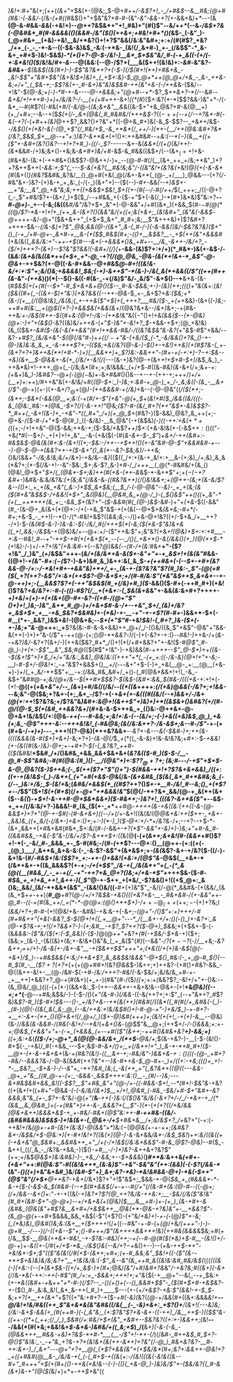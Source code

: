 _)&!+:_#+"&(+;(++(_(&_+"+$&(+-(@&;_$-@+#+*+/-&$?+!_-_/+#&$--&__#&;(*_@+#(#&:-(_-_&&/-_(/&-_(+#((_#&$()+"+$&"&?+#-#-(&"_-&"-&&-+?(_+-&&+&_)+*--_-(&__(@-&-#&&_-&_&(-+&!+)--_@_++?&$&*+"+!_#&)+"(#()$"_--_&/+_+*_(--&_-/&$+?&(-@&#&*_#(#-&&&&(()(&&#-/&"($()(++&+;+#&!+#+*()(_&$-_(-&"_)-(_@+#&+__(+&)-+&!__&/+*&?()+!+?$"&&(/&:&"&#+;+:+/(#(#$?_+&?_/++_(-_-_-*-&--((-$&-&)&$_-&:(-+*&-_(&!(/_&+#-)_+-_(/&$$"-*_&-&+_+#+$-)&!-$&$_)-*(+()+?-@-$-/&!-)__&*_$+$&"&/_#-(-+_&((-(+/(-+:&*&!()($_/&!&/_#+-&--_-@(&&:(--@-/$?+(___&($+$+!($&!&)+:-*&#-*&"&?-_&#&_+___-$(&&$(___(&(#+)-)-$$"&?&*+?+(-$-)(/_$(#+!(*+)+#&+&_-_&!-$$"+"&#+$&"(&_+&!_$+)&)+_(_+$+:&)-$_@_@+*++(@_@+/+&_-_&-_++&-&;+/+"_(_$&-+;-$$?&(+-_#-&+)&"&)&$&#-++(&"+&-(-/++&_&-($&/--+!&"-$(@_-&;+(-)-*_#-+-&---_-@-+&&&;+"(@+#_--_+*_-$?_$_++&+?-*(/_--&_#--&$+$&/+!+*+#-)+)+/&/&?-/-__(+(+#+_++-&+!_((*(#_)($+:&?(*-*($$?&&-)&"+*-/(-&*_--#(#$?((-#&(+#_/(-&/_@-(_(&;&+&"__&_&((&-$+"+&_@&?+#-&(@__+)(+_/+#+;--&--+($_$(+(/-_&+(@&(_#_#&#&/(+++&$-_$?((-++$_(--___+(/--+?&*-#(-&(_-+?(_-(+#++_(&)_@++$?_&&?()+?&"+*((-@+&_#+)&(-&_$-$$?--_+&*+/&$-*-/&$()(+(*&!-&(-(@_+$"(/_#&/+*_$_-&_+*&*(/_++/-)(*+-(__/++(@&:&#+?&*(/&?_$_&_$_$+__@--+"+:_)_)&?-&+*&+_(+!()+:++&#&#_--_+_&:(--*($-)($&__$+$((+($"+-&#+(&?()&?--+!+?+#_)-((/-_$?-----_-&+-&(_&&*(/(+()_(&/_++!-(&*_&&#-/+)&;&+()-+&;&_-&+#+)&/+#_-&$-&_#&&((&$+/(--(&$+_(++!+$&-(#&+&!-$($&:+(-++#&+()&$$?-@&++/-)+_--(@-#-#(/(__(&+_++_+/&;+*&"_)+?+?&++$++(*-&&:+;$"(_---$-&(+&?(__#&!&;&"_/-((_&"&!+(&?&(+*&!(@_)(+(-&-&*(#_(&+((_)(#&?_$&#&_&?&/__()_@+#(+&(_@(/&+-&+*(_(@-_+/___)_@&&---(+?(/-#&"&+-)&?-(+)&-+_+_&:_(-/(-_)(&+"+)--($(--)-#+-&&_(--+)&$+-__+"&;__&"_@_+&"&;&;++((+&&$+$&!_$+((*+-(#(--/-#(/+*_+_/_$(_+++;_/((-@+?(_-_$"+#&!$?+-(&+/_)+$($_/--+#&&_+(-($_-+"_$+(-&(/_)-*(#+)&*&)$"&:+?__-*-#-@+)-*_+--(-&;(&((__&#_/&"_/&?+$+_&"+(-@-&&"+/+#((&*_)(+&&_$(#-$-$_#(@(*((_@_/$?-*&-+!+!+_(++_&-(&+?()(&&"&/(+((+;&(+&+;_(&!&#+"_(&"&(-&&$-@_++++-_&_/-@+"($&+&++"_(+$+$_&+"_#_#+;&;__$"&+++&)+)$?&#+?+*+*-$&--*(/&-&)+?$"_@&;&&(@-/(&+"_&-(_#-/-)(-&-&&((&/-$&?&?&)($+"()_(-+_/+#-@+-_&+#-+__&-(*($_$_#&$(#+;-(()_+__&$&?__-_+$(*_++(&"+&&&_#(+&(&((*_&&/&:+"-++*-*+$(#---&+(-+&&&*()&_+#+--__/&_-&++-/&/+?_-($_/+)+++?-(&___+)--$?&"$?_&&!(-&#+/(/_)(*+__-&&-(&)$?+:+/+)(*_#&*-)&(+-&$-/-(&*&:(_&+&_(*&_((&*_++_(*+$+_+*-@_-+?(/(@_@&_-@&-(&(*+!&+-*_&$"-@-@&*_+-++$&?(+-@((-&-#+&&--@+#&$_@-#+!((&!&-&/+:+:$"+;&/()&;+&&&&!_$&;(-+)-&++$"-*(&-)-/&(_&(*+&&((/$"((++(#++(&_-&"-_(++&_)()(*(--$()-&((-#(&-_-+(/&)$"&/-_&/$"-&+$()--+__&+&-(&-(#_$&$(+(_+_(#(--$+"-#_$___+&+_&_+_@()($--_#-&-$&*&;+*-)-(&)(++;((()+"&(&_+:(*&!($&((#+(_-((&+-$_)+"&:_)(+&?&&_$($(--_++-@&*-$_+-_&+$?+*&:($&;+*(&-/(+__(/(@&!&)_/&(&;(_+-++&($"+$(+(_+++?___#&/($-_+(+*+&&)-(&+(*(-_)&;-++#+#_(&:__+*(@___$((+?-)+&&$&$($_+_&&(&_+/(@&?&+&--/_&+)_&+;-+(#&-++&:_+-/&$(#++-$(_(#+_&:(@+!-/&:-(+*&!&"_&($(-$"()+!+&_(&&($--(*-@&)(@+:-)+"+(&$()_-&?((&)&/+_++&-_(+"_$-)&"+-&!+?_$_-+&&-+$+;(@_+&!&)(&_(($&+-_&#($-(&(-&(*+&&"(#+!+*&&-#&/-/((&?&$&"&-&?(_+"_&_$-#$"+&&/--&?-_+#$?_(&/&+&"-$(@(/&"_#-)+*_$+((/-+$"&-(+&/($_(-*_-&/&&()+?&_()-+-@-)&)&:&_&_+_-&-*+*$?+;_-_(($&;+&(/&?(@-&-)-$()_+-+&!_)++&)(+(#$?&-(_+-(&+?+?+)&++&(*+!+#-*-)+)(__&&*+)+_$?_)&:-&&++"_-(#+_-+(-+:+)-_$?-$+:_$&--+&)(&+__$-@&&+-&(+_(/&/+-&!(/(*---(&-+)&?(@-+(&+_+!+$+#-$+)_/&$_&_)_-++&*&)+!-+++_@+(_-(/&;&*(#+;+;&!&&&:_(+/+$_-_#((&_-#&)(&-_&+(/+;&_+-+:(+_&_+_)&*_)-)&#&?-*-@_+(-(@($-$_&_)+-_&+#&#()()&--+--+-(++-+;+++/_)+/+(__+)+:++_)_/_#++&"&(+-&!&/+#(_(@-$+:_)-)&;+:&#-+_@-)_+_/-_&;&((-(&_-__&+(/$"-@-+_)(+-)(+-&+/$?_@+$(@_)-(++&&&#-+(/&)_+&--_(_-@-@&"((_/($(*+;-(&*+;-$&*(-&&(@__+;&:(_-+(#_/+-$"(+&"-@(+_$_+(*&!+#($_/&&((&/(((-&_(@&:_#&:-*(@&_-$+?(/(-&-+*_$+!$"_@&;_($?-#-(&/_#+?(*+"&$+-&)&$$?-*_#++(_-&+!(&-)+_-+&"-*((_#+"_/+)(+_@_$+_(#&?-)($-&&)_@&?_&_++(+;-@+&-/($-#-/+"+$-@(#_)_((-&/&)-__&_@&"(-+(&$&)_(-)((-++:+*&*($+*+$(_((+;-/+!++&"-@($-&&;+*&-+;($-$&/+&$?_++)_$+:(+&-&!&(+-(-&$+$+:()(($"-+&_(*_#(--$+/-_+(+)+!+_&"__-&-(+&($(-(#(_&-&+-$-_$"_)+*&+_/-++(&#+:-#&$&$-@&_(&(#+:&-(&+!((+;-$&:-/++--+$+_+!()(+_-&"&#-@_-$"+&&#&#-+---)-@-$-@-+(&&?++-+($-&+"()_&(*--&?-$&;&)_/-*++&;()&/(&&_+"-/&;&!&;&/+/&_+)-+&/&_--&)_(($((_/+:+(&-+_&!+:+__&-(+;&)_/+;&)_&_&(*&?+;(*-$(/&-+!--&"-$&:_$+;&-$?_&-)+#-/_/+++__(_@(*-#&#&/+(&_()(@&!_@+$+"_$+/(_(@&*-$+;&)++(#(+&-(*+_-*&*&$-*-&+*$"+;+(_$-(-$+?&#+_-)&#&-&:&/&?&:_(+(&;&"(/&&_-&*-((#&?&++)(/()&!&&+;+_(@++-(&;+(&-&/$?&--(()+:_+_+(&_+&"(_&:-)+$_$_&+$&;(__$_/-(-@-@&"--&)-_+_+(&;(&($(#_+&"&$&$-/+&&!(+_$+"_&(@&)(__@&#_&_+(@-/_)-(_$()&_$"++()((+_&"-*(+(__++*+*+(&_+:_-&&_$_+(*&?+"-(_$-&&#(#(_(@-)&$_-&#-)+"+_(+&_-$((-&&"(#_-(&-@+_&(&+(*(@+:-/+(-+&_$"&$-+(+(&(--@+$+&_(&+&;-#+*(-_#+;+&-$_-_++!(--*()-/(*-#&!+&$?((_&&;&;_--/()_+_&-@+!&?((+/-$+&_/+__++?-/+)-$-*(&(#_$-&-)-)&-&:-$(_-/&/_#(*_/+++$(*(-&;($(*&-$"&)&+&((_+!_&&;-/&$_&-+(@&)&/+--@+:+/-($"++&:$"+;&"&?(+&_+!(@&)+$+:+:+#___-+:&--#&!_#--+"-*+$-*+#(+(*+&+$(*_--(--_/()(_+&+*()-&(/&&()(+_)(@(*+$-*(_+!&)-/-)+/-*+?+!&"(+&:&#-*+(--&?_@_)&_&(_-_-(#-/+(&:_#&+__+"-$($$?+!&"_/_)&"_(+/&$&"+++-(_&/+(&/&*+&-&($+-&"+"+-+_&$+!+(&(&"_#&&-((@+!-_+(&"-#+:($-$(_$?-)-&+)&#_&_)&++:&(_&_$-*+_(_++_#&+(-(--$+-+#+(&?&&-@-/+:-/-*&!+#+-+&&"&)+*+/_+-_(&-+-($?&?&"$?(#_)&:-_$"_-(@(_+#($(_+?(++?-&$"_/+:&+(++$$?-@-&+$+;+/(#-#_/&:$"(*&"&$_++$_&+&+--+-@-++)+;-(__&&$?$?+(-++"&$&$(#_+(/&)+#_)($-*&&()($-#+(-++#_#+)(+&!()$?&?_+&/&?+:-#-(-(()_-_#$?(/__+(+&+:-(_$&(&+&_&"+-&&(_&:_&+#+?++++-+_)+&_/+*(+_)-+_(+(&+(@-#+-&?-((_+#-/(@+"$"()+)+!_)&;-)&"_&+*_#_@-)+/+&+$_#-&-/+--+&"_$+/_(&)+/&?+_&$+$+_+__-+&_$&?+$&#&)+-(*&)-+-__-+"-+-+$?(#-#+*-)&&+*-$+(-#__(*+-_&&?_)&$+_&!-_(@&+&;--_$+(+"$"_#-+&!_$&!-(_#+?_)&-($+(-+-)&;+"&-_@+++:_+__$?&(&:-#-&-&+&&)++_@+/_/-(()&/((&_$"+&$"-@&"+"&&-&(++(-)+)+"&-(/$"+-++(@-(+;()_@-*+&&?-)_/(-(+(-&?+-+:()_--#&!-)_++&-/+(_&--+_&?_)&/_-&?+?(&+/-)(++&($&?_#+*_/()+!(*(/+#+&&?+"+-&!($-#_@$"_#-@_)-)+(+:-$$"__&"_$&;_#_@_(($(#$"+!&"-)-+&)&&(#-+_+++--$"_@-$+)+_+*((&--$(&+!$"+)+$_/+/+"&/&:_&&)_@&)&:((+++"+*(_-(+_+:((-/&-&)(@+!+"+-&;-__)-#-$+/-@&!+:_-+"&*$?+&&$+(_)__+/(---_&+"+$-(-)+_+&(__@-_+:__(@__(+&-+)-)+/(_+_&/-*+$$"+__-+:(/&&_#&_&#+/_+()-(_#(@&*&&+!+!(_-&_-&$+"&#_#_@-*+;&/(@+/&--$(*+#+$_$&?-$_(&$-(&#+:&&_$(#&-_/_(((+*_&_-+:+!+(-(+!-__@((+(_+_&+*&"+/--_(&*+)+#_/&(_/(/&/_--((*((&_+*+*_++:(/(+&)_@_&&(-/&?+;+!&&---_&;&"-@($&;+?&+-(+;_&+_-/$?-+(-+*&_+(+-&((_(#((&/(_--_+_)&&+/-/&+(@(_+:+*+!$?&?&;+/$?&"&*_)&#+:_&_@+!(&++$"+)&)+)+*((&$_&+_()&#&?($+$_/(#-@_/(@-$_$_(+(&#_++&&?&*+/(#+&-&-$+*+&_+_(()&:-@+*&+-@-@+&+!&/&$(/+:(@&*-++(-*-*-#-&&;+;&!+:&-(--(&/+;-(-)+_&((+&)&$_@_)_+&(+;&_-@$"+++-&:-_-+++&!&!_(-#&*_@&;(&(/&:&++?-/&-&$+;&--#-/$"-_+-(+(#_+_&-/-_+)+)-_--_++$+!(($?-@&)(*++&?&&+__--*&?+-&---&(-$&#-)+;++(&-((((&&&(&-#($+)+&+)-*&;+?+)_-(&-@(/_$_+(*((_-&-&)+!&-&!&?&;+#+:-$_-+&&!(+-(&((#_(&-_)&)-@+;+-+#+?-$(-(_&?&?_++#-(($(_&#&!__+$&#_/+/()&#&_+&&_&&+$&+&+(*&?&(($-#_)($-$-/__-@_#-$$"&#&;-#(#(@&:(#_)()-__/(@&"+)+:$?$?_@+?+;($&;_#---/-+$"+$+$-&-@_@&?($-)_$++&;(-_$(++($?+"$"()+"_)-$(#&&-++!+?$?&_+&+&_&_)_/((+:((+*_-+(&!&$-(_)-/&*+(_(+"+#(+&$-@_&(/&*_-(&+&_#&_($(&(_&*_#+*&#&;&_(-(/--_)&:+/&;_$-(&!+*&;(_&#&/+&&$(*_((#$?+_+?()_$+-+__#-/&!_#--&;()_+(*$?+--/_$$"($+!_$(+(#+$_)(/_+-@+"+*&&&!&"_$(@(/-*+?&+_&&/(@-+_&(*+(&+($--_&((_)-+_$+!-&-++#-@+$&*&&+)($-#&*+;-)&?+!_(((&?-&+*&($"_+-_-_&$-+_++/(/&:&/+?-)&&&!-#_(&_($(+-_+*__+_+#_@-*+$+$_++(&-+&((&:(++((-&-(@-&&$+)+?+"(@-+-$_#(-(#-&_+_&+)((_--/+_(/+*-&+!((&(&!(@_@&+&:++($++-_+&+-_&&)&_((+_&/(-(/&*-)+&+:()+;+:-)(*-)_)($-@+:+/-*+/&?&_-/+;--+?--+$-*-(&+_&&++(+#&+&#(#&*_$+:&/(#-/-&&_+-+?(*$"-&&"+-&)+)-)&;+"+#-&_#-((&&#&&_-+&(-$"&-(/&/+/$?-&+*+$+:((_&(@__(-(_+_(_&++;&+&!(#-(&&+_+#()$?+!-*(-_-&/_#-_&&&_+-_$-#(#&;-/(#-_(_+*$?---@+:()__(@++-(+:((+(-_(@_)___/_&+*&_&+&-&:(-_-&:$?-&$"+(&*&$+;+_-(&(_&$?-&+-+/&?($-((/-)-&+!&-(#_/-#&$+!&:($$?+_+:-++-()+&&!(+&:+/(@$"&-_@&$(__+&*-*(/&*+&+-+((&_&&&$?(+_-+;-/+(+$$"_/&-+(_/&(&*+"+(_-(*_&(@((__(#&&_/_-_+-+(/_-+"-++?+&_@+?()&;+/+&-*$"+_+++$&-($-#-#_$&_+_+!+&_++!_&++-)(_$"_@-+-$++_+(*&/_-$?&&()+!($($+$_@+:_&()&;_&&/_(&/-*+&&*(&$"_-(&&!()&/((-__#+(+)&"$"_-&/(/-@(*_&&#&-(+(&&/_(&(&_+$_++-_++)(__#_@__+#$?($_@-/+/+?&$&-+&()(((+&?+&-__-_#&+&#-/(+-&&"++-@_#--((-+(#(&_++/_+(*-*-@(@+:(@()+*+$+)-/_$++-@_/++(++;-$-(+)+?&;_)(&&/+?+;_#-#-(+!(@&!+&--&#&)-+&:&-+(-&+;_-(@+"-/()$"+:+)+++/-#(#+#&++"(+&(-&&?_$-$(@+!+((_+__@+"---*_/(__&+-+/+:()(-()_)+-&?+:_&(@-*$?&-+;+!(/+?&&+?-)-(+;&#__-+$?_$$?+$+?($-@+)_$&_&;+(+$&+-$-(-(&_&&&:-($"&/($(*+:(*-$_&&)(-($-)_@(@_++"+_&?+*(#(-+$&/-$+&-*+)($+;(&&;+_(&-)_-(&((&)+(&;+-&!&*()&"&_(_+_&($"(#_)_(--&_&"-/$?(*--$?_(-/_/__+_&;-*&?&$++_/+$+/+!-/&-&_(+-/&+-_&"__-+($&*+$$"+++"+;(*&((/+(+)&-&$(@(-+&+)_/_$_)--+#&$&&_(+:&;_/++&+$?_&_&&$&!&&&"-@+$()_#&:(-_+_@-#_$()(--#_$(#_-__($$?+?($+?+*(+(+(@+#_#+!_(&?_@&&_$-)&++;+)++&?-(+#()+#&?-&&_-@((&++-&!+-__(@-/&#-$(-+#-/&:_/+++?-#&!(_-&-$&/+;&/&/&_+#-+-_+__++)+&&?+?_@-+(#(&+)(+_+-)(#&"(#-/($_)((+;+:+(_&&?$?_-&!+/+"+-()&:--(&_@&/_@_)(((-(+(*-)(&&+&:_$-(++--_&&*+_-+&+&!&--@&+-(+!__+&_@&)((--+;+*_(__-@--+#&;&$&/-)-(-$-/()(*+"(&-#-)(/&&-*((-&_(_++?+;+:$"_(--+"&*+?_#$?&)&*$?-#_)($-#+!_$&---()-_+/&?+&--+*(&(++)(#&#(/((&*((_#(#(/+_&#&(-(_)-_(#-)(@(-((&(_&(_&;_@_(--&/++&:+!&/&$_#()+!-#-@-_+"-)+&_/_$_)-+-#+?-+__+:-&+-(*+_()(@+&+!(/_@+/_)($_+-@_)&#(+++_)+;_(&!(+(_+!_-+(+)-&__-*-@&)(&-/_/&&(&-&&#-/(#&(-*&!+/-*-*&!_(+*&+()&*-(_@_$$"&__@+;(++$+/-*_/_-()&&&;+:+-+;_@&$_(+&&"+"+-(-+_(+&&&_(+--+#(($"_(&++;-++#()&#&*_+&?__+)-&&;+)__((+;&:+&_(___(($-/+;-@+*_&(@(@-&&/&+_/(*+$-__@&/+;_$(&-+&?-)-__(-$-(&!()-#+$(-_-+&(/_#(-+&&_---$+;&*_$-#-&+/()+;_+(/&*+!+"_)_&-*-*+#_#+!($-__@+-(+-&-_+&+&+*(&-*+_(#&?_(&!_)-((__&+-+;-#&/&"-)&&+&-$+:()((($-(_@-_+#+?-#&/--&&&?&*-/-@-&(&&#(*_++?&"+--)&-_#+_+&-$_@-#+-_)+/((+:-+&;((()+_+!-*-__$&?__-$+&-)-/--&"+_-*+?&#_(&;(_-&(++_+"(_&?&*+((@((---&&-_@+_+"&;_((#_@-+-(+:_-&&&-_&&$+_+++:&:()__-_(*_#_/-*-)&;---&+#&$&#+&&_&!((-$$?__$"+#&_&"+"(@-/+-((-#&&-$+!_--*(#+!-$&"&*-+&?((+(&*+!+*((+#+"-@&*&-(-(-&/&/(&+)_$__+/+!_@&#_(-#&_-$&/+#-$+"&#+-&?&&&;&"&_(+-_$?+_-*&"&/-@(*+"(*__&__-_++(-)&:(/($()&"&/&(-&+?+/-/_/-*&+-+_/(*(&&__&_@&#_)+(-+(#&"+)++-&-_&&&?+(__$"-)(*-_(*+(+?((_/+&_/&&(@&+&++)&_&&+&_$-+_+-#&/-#&+(@$"&:++-__#-++#&-((&/-(_&_#&#&&&)&$&$-)+!&(_&_+-(_@&+-/+__$+#&+&__/+;&/&$+?_/+*&?+"(-+:(-++&!+/&_(@+-+#-(&!+(&:&)-@(&&"+*_)&:($-$(@_@&(_+-+-++;_(&#&?&*-/&$&/+$-@&:+)(+-#+!&!+?((&(+)(@-)-&-_&+&&_/&*-/&$_$&!_)+*+:&/((&((+(-+&+_&"_@_$&#+:_&&#&++_+"_/+(-/+!&$(/&:&+&&$"-#-&_@$?-*_@&)--_#($_-&++(_((/_&_-_/&?&-+&&;-)($()-_+#__-/-)+)&?-&++_&+?&?$"(++;+/&$_@&$+)&:&#&)-)-_+&_/-&&;+--$+&&_&)(__)_#+*&:_&++&_(+_#+-_(+&+"+_+:_#(@&:$"-#((&!&++*_(&:&)$"-+&"-$&"&"(++:(&&)(-(-$?_(_/&&-*_(&"-_()((+)_+&"&+&#_)&__/___(&#-*$"+)_&+;&?-*&)-*&!&#&&-@+)-*&(-$+*+"(@$"&"(/+$+__@++&?-+&+(/_&+)$?+"+!$"&$+;_$&&-+-@(*_$&_+_(#&&&*-*-&-+($-(-_&$-&_$(#&#-(--+$(#+&&$(/+-+--#(/+"(/(&-#+(&:(@-#--(*(-_@+;(/+/&&--&+()_$+:$"-+-+((&(-*+)&?+?$?(@_++?&/&-++&:+;__-$&/(/&($"&!&"(#_#+(&#-$+"-@-@+)--+/+&+&(*+*(@&)($___&__+#-)+-(+_)_(&-+#+-&(&#&_(@&(&"+#$?_&__&+_#+/+_&$&++__@&(+*-@&-+?&)&"+-__+&&?$"-(_&_@-@(+-*+#+$&&&_&&_+&$(-$"(+$?()-(+"&/_+&)+!_-_$+$-(_-(@_)$"+-&;(_(*&)&)_@&#()&;&:(&+__+($_++++!(/+((--#&"-+-#-(+_(@_/+&_/(++*+"-)-)-@+#__-/---)(/-((+&*--$"+;()-#+++/$"(&++++&&+*+!&)(++#&(&&&_&$&;+#(+(/&__$_$-__@&(+*&+-#&!_-+-$?&:-#&)(++;-+(--#-@(#($(*&)+$-#__-(&!()+/-@_-+)+-_&((+-(/_#(_+/+$-*&_-/&$_(_)&(--&/_+$?-$_+_&()+--)--(_+_&-+*+$-*+"-+&!&*-$+;$"(($"&(&!_(_/_#_(+$-(&*+;+#+;(+-#_&&;&"_$&!+_((-($"(&--+*+$+&_)&)&/&;&?+"__+!&(&/&:(-$"_&--&"(&_++#_&((&!&:&#_#&/&$(*(((_(((&(-___)(+&:-(--(*(&+$&-((+/+_&$-)+_(#+;_@&/_(&"_/+#_)&#+?&_&"___/-+&?&;_#((&+_)(-&+(/_/&_-*&(-++:-++(-#$"(#_/+:+_-$&&+;+++!+;+"&_($(-+__@+"--&(_--+_$&:+(_+-*&((&_#+-_+_&_++"+*-#-)(/$?--_-()(+()+(--()_&&#+$$"-_($(#+$+#-+&$&?-_+-($()_#-_&:&_&!(_&*_&-++(_#_)+____$---(+-(_+/+&$?-+&:$"(&&!-+-$_$_-&;+_+?(+__++(&+"+_$?((+"&:+#+?-+($-*+#(-&)(*&?(*(@-*+/&&(#+((&+:&&&*&!+__--@_/&!+!&/_#&((++_$"&+&*&(&"&#&((/&(__(-_-&)+&+:_+$?()+__/(&+!(---&)&;(/&:-_&_+$-&&(+_(#(++#-)(-(_&"&;_(+:$?&"$?+&-&+-((-++)_/&__++$-)(_($$"&-((++-((*+(_++;(/_/_)_$&#(/+:_#&/+$+(&"_+&#+--$&?&?((+:+_-)&_&++;(*&!__---/&&(*(#(+&;+&&!&+_$-&+&-)&#&/+((_&;+$_)_/(__&+*_)(-&-(_-&_-(@&&+++__#&&-*+_&)+?&$-*+#-*___(__-/$"+!-*+-(/_)(/&#-*_#++&$_#_$+?-@()$"&!&:_-_-+"&_+?&-+?+(&!&+(&(++-&*+)+?&"(/-@_)_#&+&?&?-__#-++:&+-)_/_&+"---@+"+?+__@(_(+$?+&&(&"+(+$&/&*(#+;&?+:&&++-@&!+?_+((+#&#(@__&-_/&/&-+(_(-(_#+$-+((&*(*+:-/(_&!(((&(-&!&((&-_-#+"_#+$+$+"+$(+(#+(()-++&(*&!&--(-)-(()(_+&-@_)-)&)&/$"+*_-($&/&?((_#-&(&+)&-+"(@($(_&/+)+*+-_++$+_&"((
